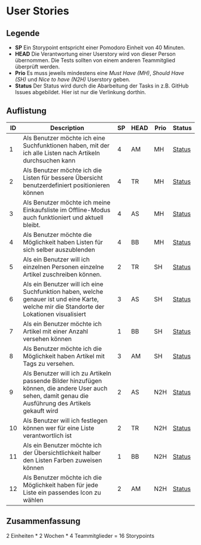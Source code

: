 # User Stories

## Legende

- **SP** Ein Storypoint entspricht einer Pomodoro Einheit von 40 Minuten.
- **HEAD** Die Verantwortung einer Userstory wird von dieser Person übernommen. Die Tests sollten von einem anderen Teammitglied überprüft werden.
- **Prio** Es muss jeweils mindestens eine *Must Have (MH)*, *Should Have (SH)* und *Nice to have (N2H)* Userstory geben.
- **Status** Der Status wird durch die Abarbeitung der Tasks in z.B. GitHub Issues abgebildet. Hier ist nur die Verlinkung dorthin.

## Auflistung

| ID   | Description                                                  | SP   | HEAD | Prio | Status |
| ---- | ------------------------------------------------------------ | ---- | ---- | ---- | ------ |
| 1    | Als Benutzer möchte ich eine Suchfunktionen haben, mit der ich alle Listen nach Artikeln durchsuchen kann | 4   | AM | MH   | [Status]()    |
| 2    | Als Benutzer möchte ich die Listen für bessere Übersicht benutzerdefiniert positionieren können | 4    | TR | MH   | [Status]()    |
| 3    | Als Benutzer möchte ich meine Einkaufsliste im Offline-Modus auch funktioniert und aktuell bleibt.  | 4    | AS | MH   | [Status]()    |
| 4    | Als Benutzer möchte die Möglichkeit haben Listen für sich selber auszublenden  | 4    | BB | MH   | [Status]()    |
| 5    | Als ein Benutzer will ich einzelnen Personen einzelne Artikel zuschreiben können. | 2    | TR | SH   | [Status]()    |
| 6    | Als ein Benutzer will ich eine Suchfunktion haben, welche genauer ist und eine Karte, welche mir die Standorte der Lokationen visualisiert | 3    | AS | SH   | [Status]()    |
| 7    | Als ein Benutzer möchte ich Artikel mit einer Anzahl versehen können | 1    | BB | SH   | [Status]()    |
| 8    | Als Benutzer möchte ich die Möglichkeit haben Artikel mit Tags zu versehen. | 3    | AM | SH   | [Status]()    |
| 9    | Als Benutzer will ich zu Artikeln passende Bilder hinzufügen können, die andere User auch sehen, damit genau die Ausführung des Artikels gekauft wird | 2    | AS | N2H  | [Status]()     |
| 10   | Als Benutzer will ich festlegen können wer für eine Liste verantwortlich ist | 2    | TR | N2H   | [Status]()    |
| 11   | Als ein Benutzer möchte ich der Übersichtlichkeit halber den Listen Farben zuweisen können | 1    | BB | N2H   | [Status]()    |
| 12   | Als Benutzer möchte ich die Möglichkeit haben für jede Liste ein passendes Icon zu wählen | 2    | AM | N2H   | [Status]()    |

## Zusammenfassung

2 Einheiten * 2 Wochen * 4 Teammitglieder = 16 Storypoints


